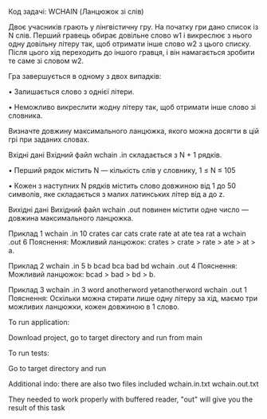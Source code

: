 Код задачi: WCHAIN (Ланцюжок зi слiв)

Двоє учасникiв грають у лiнгвiстичну гру. На початку гри дано список iз N слiв. Перший гравець обирає довiльне слово w1 i викреслює з нього одну довiльну лiтеру так, щоб отримати iнше слово w2 з цього списку. Пiсля цього хiд переходить до iншого гравця, i вiн намагається зробити те саме зi словом w2.

Гра завершується в одному з двох випадкiв:

• Залишається слово з однiєї лiтери.

• Неможливо викреслити жодну лiтеру так, щоб отримати iнше слово зi словника.

Визначте довжину максимального ланцюжка, якого можна досягти в цiй грi при заданих словах.

Вхiднi данi Вхiдний файл wchain .in складається з N + 1 рядкiв.

• Перший рядок мiстить N — кiлькiсть слiв у словнику, 1 ≤ N ≤ 105

• Кожен з наступних N рядкiв мiстить слово довжиною вiд 1 до 50 символiв, яке складається з малих латинських лiтер вiд a до z.

Вихiднi данi Вихiдний файл wchain .out повинен мiстити одне число — довжина максимального ланцюжка.

Приклад 1 wchain .in 10 crates car cats crate rate at ate tea rat a wchain .out 6 Пояснення: Можливий ланцюжок: crates > crate > rate > ate > at > a.

Приклад 2 wchain .in 5 b bcad bca bad bd wchain .out 4 Пояснення: Можливий ланцюжок: bcad > bad > bd > b.

Приклад 3 wchain .in 3 word anotherword yetanotherword wchain .out 1 Пояснення: Оскiльки можна стирати лише одну лiтеру за хiд, маємо три можливих ланцюжки, кожен довжиною в 1 слово.

To run application:

Download project, go to target directory and run from main

To run tests:

Go to target directory and run

Additional indo: there are also two files included wchain.in.txt wchain.out.txt

They needed to work properly with buffered reader, "out" will give you the result of this task
